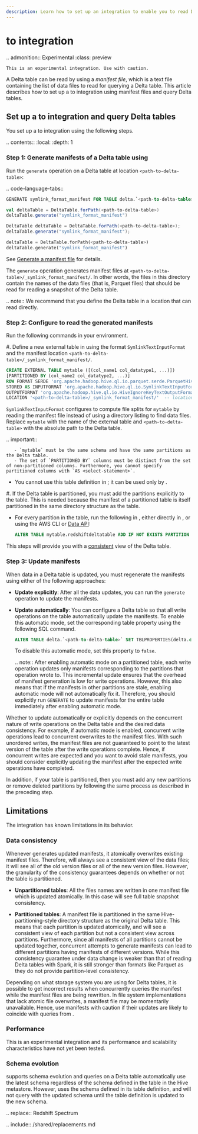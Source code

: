 ```yaml
---
description: Learn how to set up an integration to enable you to read Delta tables from <Redshift>.
---
```


# <Redshift> to <Delta> integration

.. admonition::  Experimental
    :class: preview

    This is an experimental integration. Use with caution.


A Delta table can be read by <Redshift> using a _manifest file_, which is a text file containing the list of data files to read for querying a Delta table. This article describes how to set up a <Redshift> to <Delta> integration using manifest files and query Delta tables.

## Set up a <Redshift> to <Delta> integration and query Delta tables

You set up a <Redshift> to <Delta> integration using the following steps.

.. contents::
  :local:
  :depth: 1

### Step 1: Generate manifests of a Delta table using <AS>

Run the `generate` operation on a Delta table at location `<path-to-delta-table>`:

.. code-language-tabs::

  ```sql
  GENERATE symlink_format_manifest FOR TABLE delta.`<path-to-delta-table>`
  ```

  ```scala
  val deltaTable = DeltaTable.forPath(<path-to-delta-table>)
  deltaTable.generate("symlink_format_manifest")
  ```

  ```java
  DeltaTable deltaTable = DeltaTable.forPath(<path-to-delta-table>);
  deltaTable.generate("symlink_format_manifest");
  ```

  ```python
  deltaTable = DeltaTable.forPath(<path-to-delta-table>)
  deltaTable.generate("symlink_format_manifest")
  ```

See [Generate a manifest file](delta-utility.md#delta-generate) for details.

The `generate` operation generates manifest files at `<path-to-delta-table>/_symlink_format_manifest/`. In other words, the files in this directory contain the names of the data files (that is, Parquet files) that should be read for reading a snapshot of the Delta table.

.. note::
  We recommend that you define the Delta table in a location that <Redshift> can read directly.

### Step 2: Configure <Redshift> to read the generated manifests

Run the following commands in your <Redshift> environment.

#. Define a new external table in <Redshift> using the format `SymlinkTextInputFormat` and the manifest location `<path-to-delta-table>/_symlink_format_manifest/`.

   ```sql
   CREATE EXTERNAL TABLE mytable ([(col_name1 col_datatype1, ...)])
   [PARTITIONED BY (col_name2 col_datatype2, ...)]
   ROW FORMAT SERDE 'org.apache.hadoop.hive.ql.io.parquet.serde.ParquetHiveSerDe'
   STORED AS INPUTFORMAT 'org.apache.hadoop.hive.ql.io.SymlinkTextInputFormat'
   OUTPUTFORMAT 'org.apache.hadoop.hive.ql.io.HiveIgnoreKeyTextOutputFormat'
   LOCATION '<path-to-delta-table>/_symlink_format_manifest/'  -- location of the generated manifest
   ```

   `SymlinkTextInputFormat` configures <Redshift> to compute file splits for `mytable` by reading the manifest file instead of using a directory listing to find data files. Replace `mytable` with the name of the external table and `<path-to-delta-table>` with the absolute path to the Delta table.

   .. important::

       - `mytable` must be the same schema and have the same partitions as the Delta table.
       - The set of `PARTITIONED BY` columns must be distinct from the set of non-partitioned columns. Furthermore, you cannot specify partitioned columns with `AS <select-statement>`.


- You cannot use this table definition in <AS>; it can be used only by <Redshift>.

#. If the Delta table is partitioned, you must add the partitions explicitly to the <Redshift> table. This is needed because the manifest of a partitioned table is itself partitioned in the same directory structure as the table.

   - For every partition in the table, run the following in <Redshift>, either directly in <Redshift>, or using the AWS CLI or [Data API](https://docs.aws.amazon.com/redshift/latest/mgmt/data-api.html):

     ```sql
     ALTER TABLE mytable.redshiftdeltatable ADD IF NOT EXISTS PARTITION (col_name=col_value) LOCATION '<path-to-delta-table>/_symlink_format_manifest/col_name=col_value'
     ```

This steps will provide you with a [consistent](#data-consistency) view of the Delta table.

### Step 3: Update manifests

When data in a Delta table is updated, you must regenerate the manifests using either of the following approaches:

- **Update explicitly**: After all the data updates, you can run the `generate` operation to update the manifests.
- **Update automatically**: You can configure a Delta table so that all write operations on the table automatically update the manifests. To enable this automatic mode, set the corresponding table property using the following SQL command.

  ```sql
  ALTER TABLE delta.`<path-to-delta-table>` SET TBLPROPERTIES(delta.compatibility.symlinkFormatManifest.enabled=true)
  ```
  To disable this automatic mode, set this property to `false`.

  .. note::
     After enabling automatic mode on a partitioned table, each write operation updates only manifests corresponding to the partitions that operation wrote to. This incremental update ensures that the overhead of manifest generation is low for write operations. However, this also means that if the manifests in other partitions are stale, enabling automatic mode will not automatically fix it. Therefore, you should explicitly run `GENERATE` to update manifests for the entire table immediately after enabling automatic mode.

Whether to update automatically or explicitly depends on the concurrent nature of write operations on the Delta table and the desired data consistency. For example, if automatic mode is enabled, concurrent write operations lead to concurrent overwrites to the manifest files. With such unordered writes, the manifest files are not guaranteed to point to the latest version of the table after the write operations complete. Hence, if concurrent writes are expected and you want to avoid stale manifests, you should consider explicitly updating the manifest after the expected write operations have completed.

In addition, if your table is partitioned, then you must add any new partitions or remove deleted partitions by following the same process as described in the preceding step.

## Limitations

The <Redshift> integration has known limitations in its behavior.

### Data consistency

Whenever <Delta> generates updated manifests, it atomically overwrites existing manifest files. Therefore, <Redshift> will always see a consistent view of the data files; it will see all of the old version files or all of the new version files. However, the granularity of the consistency guarantees depends on whether or not the table is partitioned.

- **Unpartitioned tables**: All the files names are written in one manifest file which is updated atomically. In this case <Redshift> will see full table snapshot consistency.

- **Partitioned tables**: A manifest file is partitioned in the same Hive-partitioning-style directory structure as the original Delta table. This means that each partition is updated atomically, and <Redshift> will see a consistent view of each partition but not a consistent view across partitions. Furthermore, since all manifests of all partitions cannot be updated together, concurrent attempts to generate manifests can lead to different partitions having manifests of different versions. While this consistency guarantee under data change is weaker than that of reading Delta tables with Spark, it is still stronger than formats like Parquet as they do not provide partition-level consistency.

Depending on what storage system you are using for Delta tables, it is possible to get incorrect results when <Redshift> concurrently queries the manifest while the manifest files are being rewritten. In file system implementations that lack atomic file overwrites, a manifest file may be momentarily unavailable. Hence, use manifests with caution if their updates are likely to coincide with queries from <Redshift>.


### Performance

This is an experimental integration and its performance and scalability characteristics have not yet been tested.

### Schema evolution

<Delta> supports schema evolution and queries on a Delta table automatically use the latest schema regardless of the schema defined in the table in the Hive metastore. However, <Redshift> uses the schema defined in its table definition, and will not query with the updated schema until the table definition is updated to the new schema.


.. <Redshift> replace:: Redshift Spectrum

.. include:: /shared/replacements.md
